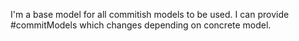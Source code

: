 I'm a base model for all commitish models to be used.
I can provide #commitModels which changes depending on concrete model.